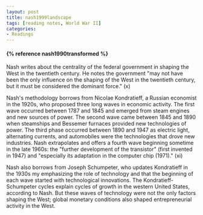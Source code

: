 ```yaml
---
layout: post
title: nash1999landscape
tags: [reading notes, World War II]
categories:
- Readings
---
```



<h4>{% reference nash1990transformed %}</h4>

Nash writes about the centrality of the federal government in shaping the West
in the twentieth century. He notes the government "may not have been the only
influence on the shaping of the West in the twentieth century, but it must be
considered the dominant force." (x)

Nash's methodology borrows from Nicolae Kondratieff, a Russian economist in the
1920s, who proposed three long waves in economic activity. The first wave
occurred between 1787 and 1845 and emerged from steam engines and new sources of
power. The second wave came between 1845 and 1890 when steamships and Bessemer
furnaces provided new technologies of power. The third phase occurred between
1890 and 1947 as electric light, alternating currents, and automobiles were the
technologies that drove new industries. Nash extrapolates and offers a fourth
wave beginning sometime in the late 1960s: the "further development of the
transistor" (first invented in 1947) and "especially its adaptation in the
computer chip (1971)." (xi)

Nash also borrows from Joseph Schumpeter, who updates Kondratieff in the 1930s
my emphasizing the role of technology and that the beginning of each wave started
with technological innovations. The Kondratieff-Schumpeter cycles explain cycles
of growth in the western United States, according to Nash. But these waves of
technology were not the only factors shaping the West; global monetary
conditions also shaped entrepreneurial activity in the West.
